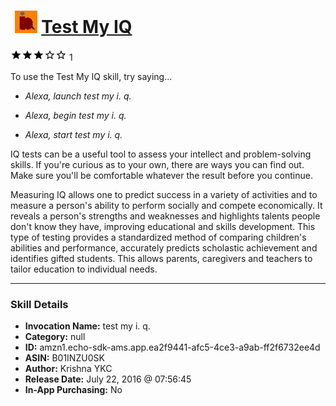 # &nbsp;<img src="skill_icon" alt="Test My IQ icon" width="36"> [Test My IQ](http://alexa.amazon.com/#skills/amzn1.echo-sdk-ams.app.ea2f9441-afc5-4ce3-a9ab-ff2f6732ee4d)
![3 stars](../../images/ic_star_black_18dp_1x.png)![3 stars](../../images/ic_star_black_18dp_1x.png)![3 stars](../../images/ic_star_black_18dp_1x.png)![3 stars](../../images/ic_star_border_black_18dp_1x.png)![3 stars](../../images/ic_star_border_black_18dp_1x.png) 1

To use the Test My IQ skill, try saying...

* *Alexa, launch test my i. q.*

* *Alexa, begin test my i. q.*

* *Alexa, start test my i. q.*

IQ tests can be a useful tool to assess your intellect and problem-solving skills. If you're curious as to your own, there are ways you can find out. Make sure you'll be comfortable whatever the result before you continue.

Measuring IQ allows one to predict success in a variety of activities and to measure a person's ability to perform socially and compete economically. It reveals a person's strengths and weaknesses and highlights talents people don't know they have, improving educational and skills development. This type of testing provides a standardized method of comparing children's abilities and performance, accurately predicts scholastic achievement and identifies gifted students. This allows parents, caregivers and teachers to tailor education to individual needs.

***

### Skill Details

* **Invocation Name:** test my i. q.
* **Category:** null
* **ID:** amzn1.echo-sdk-ams.app.ea2f9441-afc5-4ce3-a9ab-ff2f6732ee4d
* **ASIN:** B01INZU0SK
* **Author:** Krishna YKC
* **Release Date:** July 22, 2016 @ 07:56:45
* **In-App Purchasing:** No
